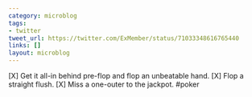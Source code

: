 ```yaml
---
category: microblog
tags:
- twitter
tweet_url: https://twitter.com/ExMember/status/71033348616765440
links: []
layout: microblog
---
```

[X] Get it all-in behind pre-flop and flop an unbeatable hand. 
[X] Flop a straight flush. 
[X] Miss a one-outer to the jackpot. #poker
